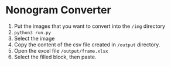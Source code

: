 # Nonogram Converter
1. Put the images that you want to convert into the ```/img``` directory
2.  ```python3 run.py```
3. Select the image
4. Copy the content of the csv file created in ```/output``` directory.
5. Open the excel file ```/output/frame.xlsx```
6. Select the filled block, then paste.
